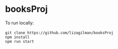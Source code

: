# booksProj
To run locally: <br><br>
`git clone https://github.com/lizagilman/booksProj` <br>
`npm install` <br>
`npm run start`<br>
